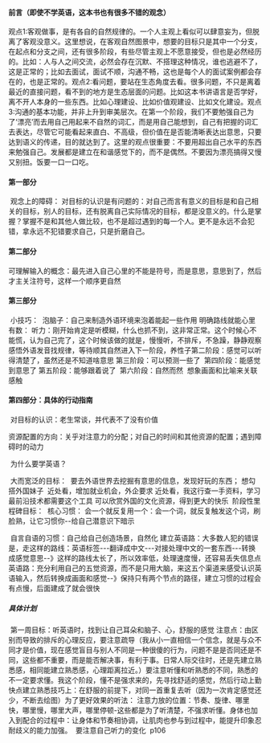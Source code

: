 #### 前言（即使不学英语，这本书也有很多不错的观念）

​		观点1:客观做事，是有各自的自然规律的。一个人主观上看似可以肆意妄为，但脱离了客观没意义。这里想说，在客观自然图景中，想要的目标只是其中一个分支，在起点和分支之间，还有很多阶段，有些尽管主观上不愿意接受，但也是必然经历的。比如：人与人之间交流，必然会存在沉默、不搭理这种情况，谁也逃避不了，这是正常的；比如去面试，面试不顺，沟通不畅，这也是每个人的面试案例都会存在的，也是正常的。
​		观点2:看问题，要站在生态角度去看。很多问题，不只是离着最近的直接问题，看不到的地方是生态层面的问题。比如这本书讲语言是否学好，离不开人本身的一些东西。比如心理建设、比如价值观建设、比如文化建设。
​		观点3:沟通的基本功能，并非上升到审美层次。在第一个阶段，我们不要勉强自己为了‘漂亮’而去用自己用起来不自然的词汇，而是用自己能想到，自己有把握的词汇去表达，尽管它可能看起来直白、不高级，但价值在是否能清晰表达出意思，只要达到语义的传递，目的就达到了。这里的观点很重要：不要用超出自己水平的东西来勉强自己。发展都是建立在和谐感觉下的，而不是偶然。不要因为漂亮搞得又慢又别扭。饭要一口一口吃。



#### 第一部分

​		观念上的障碍：
​				对目标的认识是有问题的：对自己而言有意义的目标是和自己相关的目标，别人的目标，还有脱离自己实际情况的目标，都是没意义的。
​				什么是掌握？掌握不是和其他人做比较，也不是超过遇到的每一个人。更不是永远不会犯错，拿永远不犯错要求自己，只是折磨自己。



#### 第二部分

​		可理解输入的概念：最先进入自己心里的不能是符号，而是意思，意思到了，然后才主关注符号，这样一个顺序更自然



#### 第三部分

​		小技巧：
​				泡脑子：自己来制造外语环境来泡着能起一些作用
​				明确路线就能心里有数：
​						听力：刚开始肯定是听模糊，什么也抓不到，这非常正常。这个时候心不能慌，认为自己完了，这个时候该做的就是，慢慢听，不排斥，不急躁，静静观察感悟外语发音找规律，等待顺其自然进入下一阶段，养性子
​						第二阶段：感觉可以听得清楚了，虽然还是不知道啥意思
​						第三阶段：可以预测一些了
​						第四阶段：能感觉到意思了
​						第五阶段：能够跟着说了
​						第六阶段：自然而然
​			想象画面和比喻来关联感触



#### 第四部分：具体的行动指南

​		对目标的认识：老生常谈，并代表不了没有价值

​				资源配置的方向：关乎对注意力的分配；对自己的时间和其他资源的配置；遇到障碍时的动力

​				为什么要学英语？

​						大而宽泛的目标：
​						要去外语世界去挖掘有意思的信息，发现好玩的东西；
​						想勾搭外国妹子
​						近处看，增加就业机会，外企要求
​						近处看，我这行查一手资料，学习最前沿技术都需要这个工具
​						可以欣赏外国的文化资源，得到更大的快乐	
​						阶段性里程碑目标：
​								核心习惯：
​										会一个就反复用一个：会一个词，就反复触发这个词，刷脸熟，让它习惯你--给自己潜意识下暗示

​										自言自语的习惯：自己给自己创造场景，自然化
​										建立英语路：大多数人犯的错误是，走这样的路线：英语标签---翻译成中文---对接处理中文的一套东西---转换成感觉意思--》这样的路线太长了，所以效率低，处理速度慢，还容易丢失信息点
​										英语路：充分利用自己的五觉资源，而不是只用大脑，来这五个渠道来感受认识英语输入，然后转换成画面和感觉--》保持只有两个节点的路径，建立习惯的过程会有点慢，后面建成了就会很快



##### 具体计划																	

​		第一周目标：听英语时，找到让自己耳朵和脑子、心，舒服的感觉
​				注意点：由区别而导致的排斥的心理反应，要注意疏导（我从小一直相信一个信念，就是与众不同才是价值，现在感觉盲目与别人不同是一种很傻的行为，问题不是是否同还是不同，这些都不重要，而是能否解决事，有利于事。日常人际交往时，还是先建立熟悉感，相同能建立熟悉感，心理距离拉近。）
​			要注意听懂和听熟悉的不同，熟悉的不一定要求懂。我这个阶段，懂不是强求来的，先寻找舒适的感觉，然后行动上勤快点建立熟悉
​		技巧上：在舒服的前提下，对同一首重复去听（因为一次肯定感觉还少，不断去绘图）
​		为了更好效果的听法：
​				注意力放的位置：节奏、旋律、哪里快，哪里慢，哪里大声，哪里停顿-这些都是为了听清楚，不强求听懂。
​				身体也加入到配合的过程中：让身体和节奏相协调，让肌肉也参与到过程中，能提升印象
​				忍耐歧义的能力加强。
​				要注意自己听力的变化
​	p106